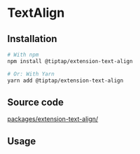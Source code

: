# TextAlign

## Installation
```bash
# With npm
npm install @tiptap/extension-text-align

# Or: With Yarn
yarn add @tiptap/extension-text-align
```

## Source code
[packages/extension-text-align/](https://github.com/ueberdosis/tiptap-next/blob/main/packages/extension-text-align/)

## Usage
<demo name="Extensions/TextAlign" highlight="12,30" />
